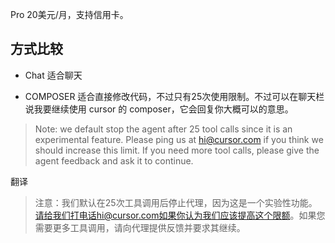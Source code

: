Pro 20美元/月，支持信用卡。

## 方式比较

- Chat 适合聊天

- COMPOSER 适合直接修改代码，不过只有25次使用限制。不过可以在聊天栏说我要继续使用 cursor 的 composer，它会回复你大概可以的意思。

> Note: we default stop the agent after 25 tool calls since it is an experimental feature. Please ping us at hi@cursor.com if you think we should increase this limit. If you need more tool calls, please give the agent feedback and ask it to continue.

翻译

> 注意：我们默认在25次工具调用后停止代理，因为这是一个实验性功能。请给我们打电话hi@cursor.com如果你认为我们应该提高这个限额。如果您需要更多工具调用，请向代理提供反馈并要求其继续。

